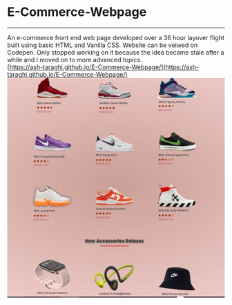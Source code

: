 # E-Commerce-Webpage
---
An e-commerce front end web page developed over a 36 hour layover flight built using basic HTML and Vanilla CSS. Website can be veiwed on Codepen. Only stopped working on it because the idea became stale after a while and I moved on to more advanced topics.   
[https://ash-taraghi.github.io/E-Commerce-Webpage/](https://ash-taraghi.github.io/E-Commerce-Webpage/)   
![Website!](images/Screenshot.JPG)
